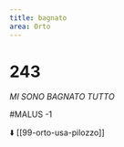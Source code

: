 ```yaml
---
title: bagnato
area: Orto
---
```

# 243
_MI SONO BAGNATO TUTTO_

#MALUS -1

⬇️ [[99-orto-usa-pilozzo]]
